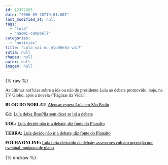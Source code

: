 ```yaml
---
id: 12372925
date: "2006-09-28T19:01:00Z"
last_modified_at: null
tags:
  - "lula"
  - "naomi-campbell"
categories:
  - "noticias"
title: "Lula vai ou n\u00e3o vai?"
sutia: null
chapeu: null
autor: null
imagem: null
---
```

{% raw %}
<p><P><FONT face=Verdana>As últimas not?cias sobre a ida ou não do presidente Lula ao debate promovido, hoje, na TV Globo, após a novela \"Páginas da Vida\".</FONT></P><B></p>
<p><P><FONT face=Verdana color=black>BLOG DO NOBLAT: </FONT></B><U><FONT face=Verdana color=black>Alencar espera Lula em São Paulo</FONT></P></U><B></p>
<p><P><FONT face=Verdana color=black>G1: </FONT></B><A href=\"https://g1.globo.com/Noticias/Eleicoes/0,,AA1290319-6282,00.html\"><FONT face=Verdana color=black>Lula deixa Bras?lia sem dizer se irá a debate</FONT></A><FONT face=Verdana color=black> </FONT></P><B></p>
<p><P><FONT face=Verdana color=black>UOL: </FONT></B><A href=\"https://eleicoes.uol.com.br/2006/ultnot/2006/09/28/ult27u58020.jhtm\"><U><FONT face=Verdana color=black>Lula decide não ir a debate, diz fonte do Planalto</FONT></U></A><FONT face=Verdana color=black> </FONT></P><B></p>
<p><P><FONT face=Verdana color=black>TERRA:</FONT></B><FONT face=Verdana color=black> </FONT><A href=\"https://noticias.terra.com.br/mundo/interna/0,,OI1164491-EI294,00.html\"><U><FONT face=Verdana color=black>Lula decide não ir a debate, diz fonte do Planalto</FONT></U></A></P><B></p>
<p><P><FONT face=Verdana color=black>FOLHA ONLINE:</FONT></B><FONT face=Verdana color=black> </FONT><A href=\"https://www1.folha.uol.com.br/folha/brasil/ult96u84029.shtml\"><U><FONT face=Verdana color=black>Lula teria desistido de debate; assessores culpam oposição por eventual mudança de plano</FONT></U></A></P> </p>
{% endraw %}